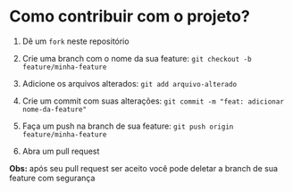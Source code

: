 # Como contribuir com o projeto?

1. Dê um `fork` neste repositório

2. Crie uma branch com o nome da sua feature: `git checkout -b feature/minha-feature`

3. Adicione os arquivos alterados: `git add arquivo-alterado`

4. Crie um commit com suas alterações: `git commit -m "feat: adicionar nome-da-feature"`

5. Faça um push na branch de sua feature: `git push origin feature/minha-feature`

6. Abra um pull request

**Obs:** após seu pull request ser aceito você pode deletar a branch de sua feature com segurança

